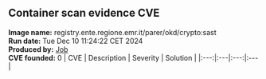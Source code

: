 ## Container scan evidence CVE
<strong>Image name:</strong> registry.ente.regione.emr.it/parer/okd/crypto:sast
<br/><strong>Run date:</strong> Tue Dec 10 11:24:22 CET 2024
<br/><strong>Produced by:</strong> <a href="https://gitlab.ente.regione.emr.it/parer/okd/crypto/-/jobs/439866">Job</a>
<br/><strong>CVE founded:</strong> 0
| CVE | Description | Severity | Solution | 
|:---:|:---|:---:|:---|
